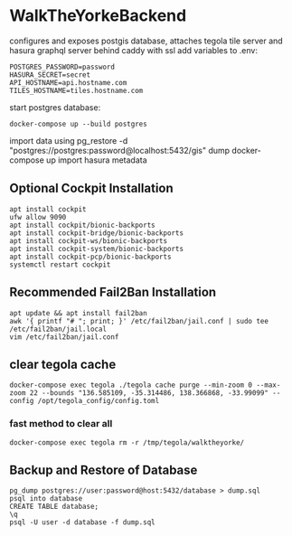 # WalkTheYorkeBackend
configures and exposes postgis database, attaches tegola tile server and hasura graphql server behind caddy with ssl
add variables to .env:
```
POSTGRES_PASSWORD=password
HASURA_SECRET=secret
API_HOSTNAME=api.hostname.com
TILES_HOSTNAME=tiles.hostname.com
```
start postgres database:
```
docker-compose up --build postgres
```
import data using pg_restore -d "postgres://postgres:password@localhost:5432/gis" dump
docker-compose up
import hasura metadata
## Optional Cockpit Installation
```
apt install cockpit
ufw allow 9090
apt install cockpit/bionic-backports
apt install cockpit-bridge/bionic-backports
apt install cockpit-ws/bionic-backports
apt install cockpit-system/bionic-backports
apt install cockpit-pcp/bionic-backports
systemctl restart cockpit
```
## Recommended Fail2Ban Installation
```
apt update && apt install fail2ban
awk '{ printf "# "; print; }' /etc/fail2ban/jail.conf | sudo tee /etc/fail2ban/jail.local
vim /etc/fail2ban/jail.conf
```
## clear tegola cache
```
docker-compose exec tegola ./tegola cache purge --min-zoom 0 --max-zoom 22 --bounds "136.585109, -35.314486, 138.366868, -33.99099" --config /opt/tegola_config/config.toml
```
### fast method to clear all
```
docker-compose exec tegola rm -r /tmp/tegola/walktheyorke/
```
## Backup and Restore of Database
```
pg_dump postgres://user:password@host:5432/database > dump.sql
psql into database
CREATE TABLE database;
\q
psql -U user -d database -f dump.sql
```
